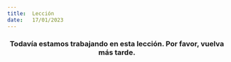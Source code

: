 ```yaml
---
title:  Lección
date:   17/01/2023
---
```


### <center>Todavía estamos trabajando en esta lección. Por favor, vuelva más tarde.</center>